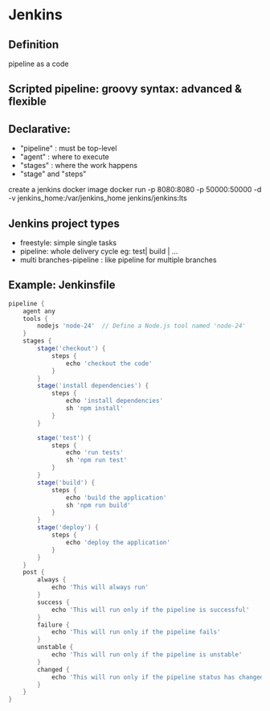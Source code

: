 # Jenkins

## Definition

pipeline as a code

## Scripted pipeline: groovy syntax: advanced & flexible

## Declarative:

- "pipeline" : must be top-level
- "agent" : where to execute
- "stages" : where the work happens
- "stage" and "steps"

create a jenkins docker image
docker run -p 8080:8080 -p 50000:50000 -d -v jenkins_home:/var/jenkins_home jenkins/jenkins:lts

## Jenkins project types

- freestyle: simple single tasks
- pipeline: whole delivery cycle
  eg: test| build | ...
- multi branches-pipeline : like pipeline for multiple branches

## Example: Jenkinsfile

```groovy
pipeline {
    agent any
    tools {
        nodejs 'node-24'  // Define a Node.js tool named 'node-24'
    }
    stages {
        stage('checkout') {
            steps {
                echo 'checkout the code'
            }
        }
        stage('install dependencies') {
            steps {
                echo 'install dependencies'
                sh 'npm install'
            }
        }

        stage('test') {
            steps {
                echo 'run tests'
                sh 'npm run test'
            }
        }
        stage('build') {
            steps {
                echo 'build the application'
                sh 'npm run build'
            }
        }
        stage('deploy') {
            steps {
                echo 'deploy the application'
            }
        }
    }
    post {
        always {
            echo 'This will always run'
        }
        success {
            echo 'This will run only if the pipeline is successful'
        }
        failure {
            echo 'This will run only if the pipeline fails'
        }
        unstable {
            echo 'This will run only if the pipeline is unstable'
        }
        changed {
            echo 'This will run only if the pipeline status has changed'
        }
    }
}

```
